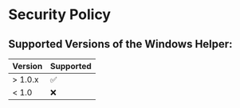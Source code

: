 # Security Policy

## Supported Versions of the Windows Helper:

| Version | Supported          |
| ------- | ------------------ |
| > 1.0.x   | :white_check_mark: |
| < 1.0   | :x:                |
